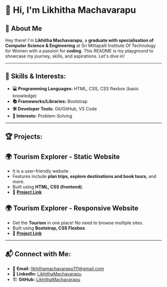 # 👋 Hi, I'm **Likhitha Machavarapu**

## 📌 About Me
Hey there! I'm **Likhitha Machavarapu**, a **graduate with specialisation of Computer Science & Engineering** at Sri Mittapalli Institute Of Technology for Women with a passion for **coding**. This README is my playground to showcase my journey, skills, and aspirations. Let's dive in!

---
## 🚀 Skills & Interests:

- **💻 Programming Languages:** HTML, CSS, CSS flexbox (basic knowledge)  
- **📚 Frameworks/Libraries:** Bootstrap    
- **🛠️ Developer Tools:** Git/GitHub, VS Code 
- **🎯 Interests:** Problem-Solving

---
## 🏆 Projects:

## 🌍 Tourism Explorer - Static Website
- It is a user-friendly website .
- Features include **plan trips, explore destinations and book tours**, and more.
- Built using **HTML, CSS (frontend)**.
- 🔗 **[Project Link](https://github.com/LikhithaMachavarapu11/Static-Website.git)**

## 🌍 Tourism Explorer - Responsive Website
- Get the **Tourism** in one place! No need to browse multiple sites.
- Built using **Bootstrap, CSS Flexbox**.
- 🔗 **[Project Link](https://github.com/LikhithaMachavarapu11/Responsive-Website.git)**

---
## 📬 Connect with Me:

- 📧 **Email:** likhithamachavarapu111@gmail.com  
- 💼 **LinkedIn:** [LikhithaMachavarapu](https://www.linkedin.com/in/likhitha111)  
- 🏗️ **GitHub:** [LikhithaMachavarapu](https://github.com/likhithamachavarapu11)  
